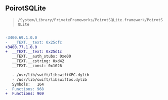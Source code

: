 ## PoirotSQLite

> `/System/Library/PrivateFrameworks/PoirotSQLite.framework/PoirotSQLite`

```diff

-3400.69.1.0.0
-  __TEXT.__text: 0x25cfc
+3400.77.1.0.0
+  __TEXT.__text: 0x25d1c
   __TEXT.__auth_stubs: 0xe00
   __TEXT.__cstring: 0xd42
   __TEXT.__const: 0x1026

   - /usr/lib/swift/libswiftXPC.dylib
   - /usr/lib/swift/libswiftos.dylib
   Symbols:   164
-  Functions: 968
+  Functions: 969
 

```
